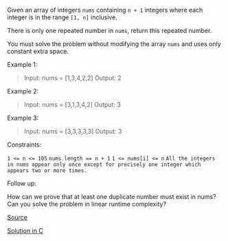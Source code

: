 Given an array of integers `nums` containing `n + 1` integers where each integer is in the range `[1, n]` inclusive.

There is only one repeated number in `nums`, return this repeated number.

You must solve the problem without modifying the array `nums` and uses only constant extra space.

 

Example 1:

> Input: nums = [1,3,4,2,2]
> Output: 2

Example 2:

> Input: nums = [3,1,3,4,2]
> Output: 3

Example 3:

> Input: nums = [3,3,3,3,3]
> Output: 3
 

Constraints:

`1 <= n <= 105`
`nums.length == n + 1`
`1 <= nums[i] <= n`
`All the integers in nums appear only once except for precisely one integer which appears two or more times.`
 

Follow up:

How can we prove that at least one duplicate number must exist in nums?
Can you solve the problem in linear runtime complexity?

[Source](https://leetcode.com/problems/find-the-duplicate-number)

[Solution in C](00287.c)